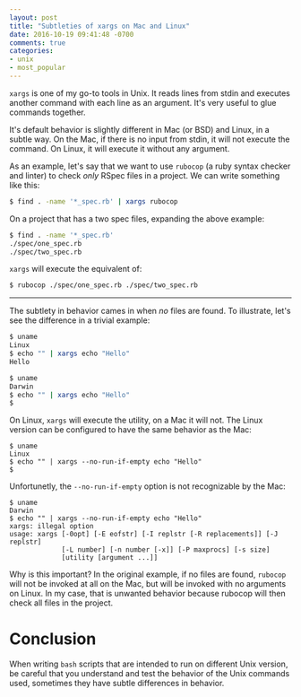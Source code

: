 ```yaml
---
layout: post
title: "Subtleties of xargs on Mac and Linux"
date: 2016-10-19 09:41:48 -0700
comments: true
categories:
- unix
- most_popular
---
```


`xargs` is one of my go-to tools in Unix. It reads lines from stdin and executes another command with each line as an argument. It's very useful to glue commands together.

It's default behavior is slightly different in Mac (or BSD) and Linux, in a subtle way. On the Mac, if there is no input from stdin, it will not execute the command. On Linux, it will execute it without any argument.

As an example, let's say that we want to use `rubocop` (a ruby syntax checker and linter) to check *only* RSpec files in a project. We can write something like this:

``` bash
$ find . -name '*_spec.rb' | xargs rubocop
```

On a project that has a two spec files, expanding the above example:

``` bash
$ find . -name '*_spec.rb'
./spec/one_spec.rb
./spec/two_spec.rb
```

 `xargs` will execute the equivalent of:

 ``` bash
 $ rubocop ./spec/one_spec.rb ./spec/two_spec.rb
 ```

---

The subtlety in behavior cames in when *no* files are found. To illustrate, let's see the difference in a trivial example:

``` bash
$ uname
Linux
$ echo "" | xargs echo "Hello"
Hello
```

``` bash
$ uname
Darwin
$ echo "" | xargs echo "Hello"
$
```

On Linux, `xargs` will execute the utility, on a Mac it will not. The Linux version can be configured to have the same behavior as the Mac:

```
$ uname
Linux
$ echo "" | xargs --no-run-if-empty echo "Hello"
$
```

Unfortunetly, the `--no-run-if-empty` option is not recognizable by the Mac:

```
$ uname
Darwin
$ echo "" | xargs --no-run-if-empty echo "Hello"
xargs: illegal option
usage: xargs [-0opt] [-E eofstr] [-I replstr [-R replacements]] [-J replstr]
             [-L number] [-n number [-x]] [-P maxprocs] [-s size]
             [utility [argument ...]]
```

Why is this important? In the original example, if no files are found, `rubocop` will not be invoked at all on the Mac, but will be invoked with no arguments on Linux. In my case, that is unwanted behavior because rubocop will then check all files in the project.


# Conclusion

When writing `bash` scripts that are intended to run on different Unix version, be careful that you understand and test the behavior of the Unix commands used, sometimes they have subtle differences in behavior.
